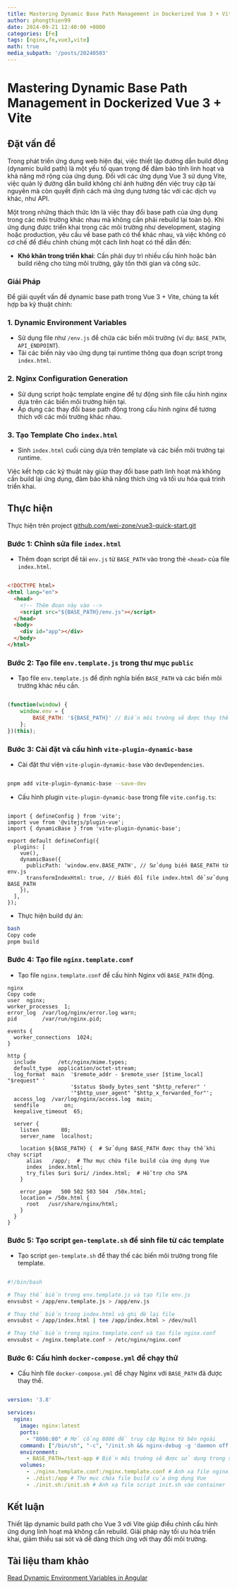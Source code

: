 ```yaml
---
title: Mastering Dynamic Base Path Management in Dockerized Vue 3 + Vite
author: phongthien99
date: 2024-09-21 12:40:00 +0800
categories: [Fe]
tags: [nginx,fe,vue3,vite]
math: true
media_subpath: '/posts/20240503'
---
```

# Mastering Dynamic Base Path Management in Dockerized Vue 3 + Vite

## Đặt vấn đề

Trong phát triển ứng dụng web hiện đại, việc thiết lập đường dẫn build động (dynamic build path) là một yếu tố quan trọng để đảm bảo tính linh hoạt và khả năng mở rộng của ứng dụng. Đối với các ứng dụng Vue 3 sử dụng Vite, việc quản lý đường dẫn build không chỉ ảnh hưởng đến việc truy cập tài nguyên mà còn quyết định cách mà ứng dụng tương tác với các dịch vụ khác, như API.

Một trong những thách thức lớn là việc thay đổi base path của ứng dụng trong các môi trường khác nhau mà không cần phải rebuild lại toàn bộ. Khi ứng dụng được triển khai trong các môi trường như development, staging hoặc production, yêu cầu về base path có thể khác nhau, và việc không có cơ chế để điều chỉnh chúng một cách linh hoạt có thể dẫn đến:

- **Khó khăn trong triển khai**: Cần phải duy trì nhiều cấu hình hoặc bản build riêng cho từng môi trường, gây tốn thời gian và công sức.

### Giải Pháp

Để giải quyết vấn đề dynamic base path trong Vue 3 + Vite, chúng ta kết hợp ba kỹ thuật chính:

### 1. **Dynamic Environment Variables**

- Sử dụng file như `/env.js` để chứa các biến môi trường (ví dụ: `BASE_PATH`, `API_ENDPOINT`).
- Tải các biến này vào ứng dụng tại runtime thông qua đoạn script trong `index.html`.

### 2. **Nginx Configuration Generation**

- Sử dụng script hoặc template engine để tự động sinh file cấu hình nginx dựa trên các biến môi trường hiện tại.
- Áp dụng các thay đổi base path động trong cấu hình nginx để tương thích với các môi trường khác nhau.

### 3. **Tạo Template Cho `index.html`**

- Sinh `index.html` cuối cùng dựa trên template và các biến môi trường tại runtime.

Việc kết hợp các kỹ thuật này giúp thay đổi base path linh hoạt mà không cần build lại ứng dụng, đảm bảo khả năng thích ứng và tối ưu hóa quá trình triển khai.

## Thực hiện

Thực hiện trên project [github.com/wei-zone/vue3-quick-start.git](http://github.com/wei-zone/vue3-quick-start.git)

### Bước 1: Chỉnh sửa file `index.html`

- Thêm đoạn script để tải `env.js` từ `BASE_PATH` vào trong thẻ `<head>` của file `index.html`.

```html

<!DOCTYPE html>
<html lang="en">
  <head>
    <!-- Thêm đoạn này vào -->
    <script src="${BASE_PATH}/env.js"></script>
  </head>
  <body>
    <div id="app"></div>
  </body>
</html>

```

### Bước 2: Tạo file `env.template.js` trong thư mục `public`

- Tạo file `env.template.js` để định nghĩa biến `BASE_PATH` và các biến môi trường khác nếu cần.

```jsx

(function(window) {
    window.env = {
        BASE_PATH: '${BASE_PATH}' // Biến môi trường sẽ được thay thế khi build
    };
})(this);

```

### Bước 3: Cài đặt và cấu hình `vite-plugin-dynamic-base`

- Cài đặt thư viện `vite-plugin-dynamic-base` vào `devDependencies`.

```bash

pnpm add vite-plugin-dynamic-base --save-dev

```

- Cấu hình plugin `vite-plugin-dynamic-base` trong file `vite.config.ts`:

```tsx

import { defineConfig } from 'vite';
import vue from '@vitejs/plugin-vue';
import { dynamicBase } from 'vite-plugin-dynamic-base';

export default defineConfig({
  plugins: [
    vue(),
    dynamicBase({
      publicPath: 'window.env.BASE_PATH', // Sử dụng biến BASE_PATH từ env.js
      transformIndexHtml: true, // Biến đổi file index.html để sử dụng BASE_PATH
    }),
  ],
});

```

- Thực hiện build dự án:

```bash
bash
Copy code
pnpm build

```

### Bước 4: Tạo file `nginx.template.conf`

- Tạo file `nginx.template.conf` để cấu hình Nginx với `BASE_PATH` động.

```
nginx
Copy code
user  nginx;
worker_processes  1;
error_log  /var/log/nginx/error.log warn;
pid        /var/run/nginx.pid;

events {
  worker_connections  1024;
}

http {
  include       /etc/nginx/mime.types;
  default_type  application/octet-stream;
  log_format  main  '$remote_addr - $remote_user [$time_local] "$request" '
                    '$status $body_bytes_sent "$http_referer" '
                    '"$http_user_agent" "$http_x_forwarded_for"';
  access_log  /var/log/nginx/access.log  main;
  sendfile        on;
  keepalive_timeout  65;

  server {
    listen       80;
    server_name  localhost;

    location ${BASE_PATH} {  # Sử dụng BASE_PATH được thay thế khi chạy script
      alias   /app/;  # Thư mục chứa file build của ứng dụng Vue
      index  index.html;
      try_files $uri $uri/ /index.html;  # Hỗ trợ cho SPA
    }

    error_page   500 502 503 504  /50x.html;
    location = /50x.html {
      root   /usr/share/nginx/html;
    }
  }
}

```

### Bước 5: Tạo script `gen-template.sh` để sinh file từ các template

- Tạo script `gen-template.sh` để thay thế các biến môi trường trong file template.

```bash

#!/bin/bash

# Thay thế biến trong env.template.js và tạo file env.js
envsubst < /app/env.template.js > /app/env.js

# Thay thế biến trong index.html và ghi đè lại file
envsubst < /app/index.html | tee /app/index.html > /dev/null

# Thay thế biến trong nginx.template.conf và tạo file nginx.conf
envsubst < /nginx.template.conf > /etc/nginx/nginx.conf

```

### Bước 6: Cấu hình `docker-compose.yml` để chạy thử

- Cấu hình file `docker-compose.yml` để chạy Nginx với `BASE_PATH` đã được thay thế.

```yaml

version: '3.8'

services:
  nginx:
    image: nginx:latest
    ports:
      - "8086:80" # Mở cổng 8086 để truy cập Nginx từ bên ngoài
    command: ["/bin/sh", "-c", "/init.sh && nginx-debug -g 'daemon off;'"]
    environment:
      - BASE_PATH=/test-app # Biến môi trường sẽ được sử dụng trong script gen-template.sh
    volumes:
      - ./nginx.template.conf:/nginx.template.conf # Ánh xạ file nginx.template.conf vào container
      - ./dist:/app # Thư mục chứa file build của ứng dụng Vue
      - ./init.sh:/init.sh # Ánh xạ file script init.sh vào container

```

## Kết luận

Thiết lập dynamic build path cho Vue 3 với Vite giúp điều chỉnh cấu hình ứng dụng linh hoạt mà không cần rebuild. Giải pháp này tối ưu hóa triển khai, giảm thiểu sai sót và dễ dàng thích ứng với thay đổi môi trường.

## Tài liệu tham khảo

[Read Dynamic Environment Variables in Angular](https://medium.com/@sushil.singh56/read-dynamic-environment-variables-in-angular-621e3ba38eb4)